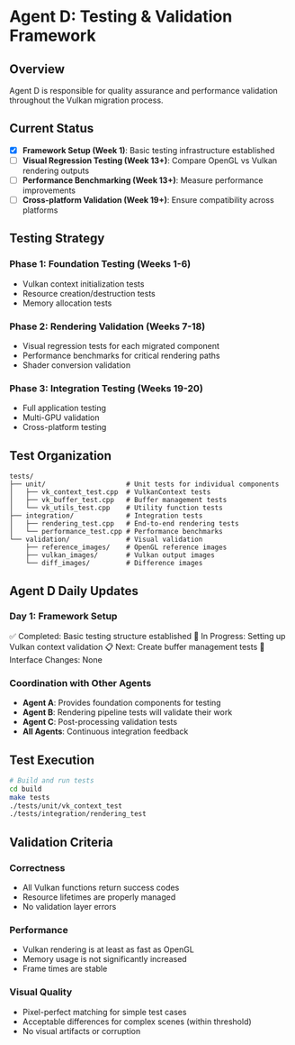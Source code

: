 # Agent D: Testing & Validation Framework

## Overview
Agent D is responsible for quality assurance and performance validation throughout the Vulkan migration process.

## Current Status
- [x] **Framework Setup (Week 1)**: Basic testing infrastructure established
- [ ] **Visual Regression Testing (Week 13+)**: Compare OpenGL vs Vulkan rendering outputs
- [ ] **Performance Benchmarking (Week 13+)**: Measure performance improvements
- [ ] **Cross-platform Validation (Week 19+)**: Ensure compatibility across platforms

## Testing Strategy

### Phase 1: Foundation Testing (Weeks 1-6)
- Vulkan context initialization tests
- Resource creation/destruction tests
- Memory allocation tests

### Phase 2: Rendering Validation (Weeks 7-18)
- Visual regression tests for each migrated component
- Performance benchmarks for critical rendering paths
- Shader conversion validation

### Phase 3: Integration Testing (Weeks 19-20)
- Full application testing
- Multi-GPU validation
- Cross-platform testing

## Test Organization

```
tests/
├── unit/                    # Unit tests for individual components
│   ├── vk_context_test.cpp  # VulkanContext tests
│   ├── vk_buffer_test.cpp   # Buffer management tests
│   └── vk_utils_test.cpp    # Utility function tests
├── integration/             # Integration tests
│   ├── rendering_test.cpp   # End-to-end rendering tests
│   └── performance_test.cpp # Performance benchmarks
└── validation/              # Visual validation
    ├── reference_images/    # OpenGL reference images
    ├── vulkan_images/       # Vulkan output images
    └── diff_images/         # Difference images
```

## Agent D Daily Updates

### Day 1: Framework Setup
✅ Completed: Basic testing structure established
🔄 In Progress: Setting up Vulkan context validation
📋 Next: Create buffer management tests
🔗 Interface Changes: None

### Coordination with Other Agents

- **Agent A**: Provides foundation components for testing
- **Agent B**: Rendering pipeline tests will validate their work
- **Agent C**: Post-processing validation tests
- **All Agents**: Continuous integration feedback

## Test Execution

```bash
# Build and run tests
cd build
make tests
./tests/unit/vk_context_test
./tests/integration/rendering_test
```

## Validation Criteria

### Correctness
- All Vulkan functions return success codes
- Resource lifetimes are properly managed
- No validation layer errors

### Performance
- Vulkan rendering is at least as fast as OpenGL
- Memory usage is not significantly increased
- Frame times are stable

### Visual Quality
- Pixel-perfect matching for simple test cases
- Acceptable differences for complex scenes (within threshold)
- No visual artifacts or corruption